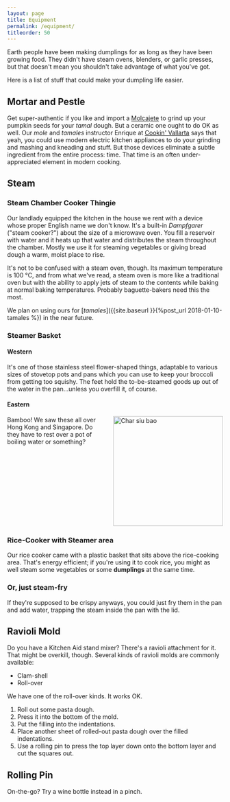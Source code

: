 ```yaml
---
layout: page
title: Equipment
permalink: /equipment/
titleorder: 50
---
```

Earth people have been making dumplings for as long as they have been growing food.  They didn't have steam ovens, blenders, or garlic presses, but that doesn't mean you shouldn't take advantage of what you've got.

Here is a list of stuff that could make your dumpling life easier.

## Mortar and Pestle ##

Get super-authentic if you like and import a [Molcajete](https://en.wikipedia.org/wiki/Molcajete) to grind up your pumpkin seeds for your *tamal* dough.  But a ceramic one ought to do OK as well.  Our *mole* and *tamales* instructor Enrique at <a target="_blank" href="https://cookinvallarta.com">Cookin' Vallarta</a> says that yeah, you could use modern electric kitchen appliances to do your grinding and mashing and kneading and stuff.  But those devices eliminate a subtle ingredient from the entire process:  time.  That time is an often under-appreciated element in modern cooking.

## Steam ##

### Steam Chamber Cooker Thingie ###
Our landlady equipped the kitchen in the house we rent with a device whose proper English name we don't know.  It's a built-in *Dampfgarer* ("steam cooker?") about the size of a microwave oven.  You fill a reservoir with water and it heats up that water and distributes the steam throughout the chamber.  Mostly we use it for steaming vegetables or giving bread dough a warm, moist place to rise.  

It's not to be confused with a steam oven, though.  Its maximum temperature is 100 °C, and from what we've read, a steam oven is more like a traditional oven but with the ability to apply jets of steam to the contents while baking at normal baking temperatures.  Probably baguette-bakers need this the most.

We plan on using ours for [*tamales*]({{site.baseurl }}{%post_url 2018-01-10-tamales %}) in the near future.

### Steamer Basket ###

#### Western #### 
It's one of those stainless steel flower-shaped things, adaptable to various sizes of stovetop pots and pans which you can use to keep your broccoli from getting too squishy.  The feet hold the to-be-steamed goods up out of the water in the pan...unless you overfill it, of course.

#### Eastern ####
<a title="By Takeaway (Own work) [CC BY-SA 3.0 (https://creativecommons.org/licenses/by-sa/3.0)], via Wikimedia Commons" href="https://commons.wikimedia.org/wiki/File%3AChar_siu_bao.jpg"><img style="padding-left:20px;float:right;" width="256" alt="Char siu bao" src="https://upload.wikimedia.org/wikipedia/commons/thumb/6/6c/Char_siu_bao.jpg/256px-Char_siu_bao.jpg"/></a>Bamboo!  We saw these all over Hong Kong and Singapore.  Do they have to rest over a pot of boiling water or something?<br style="clear:both;"/>

### Rice-Cooker with Steamer area ###
Our rice cooker came with a plastic basket that sits above the rice-cooking area.  That's energy efficient; if you're using it to cook rice, you might as well steam some vegetables or some **dumplings** at the same time.

### Or, just steam-fry ###
If they're supposed to be crispy anyways, you could just fry them in the pan and add water, trapping the steam inside the pan with the lid.

## Ravioli Mold ##
Do you have a Kitchen Aid stand mixer?  There's a ravioli attachment for it.  That might be overkill, though.  Several kinds of ravioli molds are commonly available:

- Clam-shell
- Roll-over

We have one of the roll-over kinds.  It works OK.

1.  Roll out some pasta dough.  
2.  Press it into the bottom of the mold.
3.  Put the filling into the indentations.
4.  Place another sheet of rolled-out pasta dough over the filled indentations.
5.  Use a rolling pin to press the top layer down onto the bottom layer and cut the squares out.

## Rolling Pin ##
On-the-go?  Try a wine bottle instead in a pinch.


